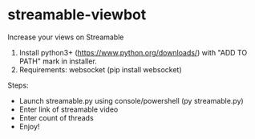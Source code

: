 # streamable-viewbot
Increase your views on Streamable

1. Install python3+ (https://www.python.org/downloads/) with "ADD TO PATH" mark in installer.
2. Requirements:
websocket (pip install websocket)

Steps:
- Launch streamable.py using console/powershell (py streamable.py)
- Enter link of streamable video
- Enter count of threads
- Enjoy!


